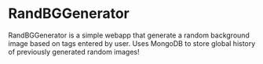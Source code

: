 # RandBGGenerator
RandBGGenerator is a simple webapp that generate a random background image based on tags entered by user. Uses MongoDB to store global history of previously generated random images!
